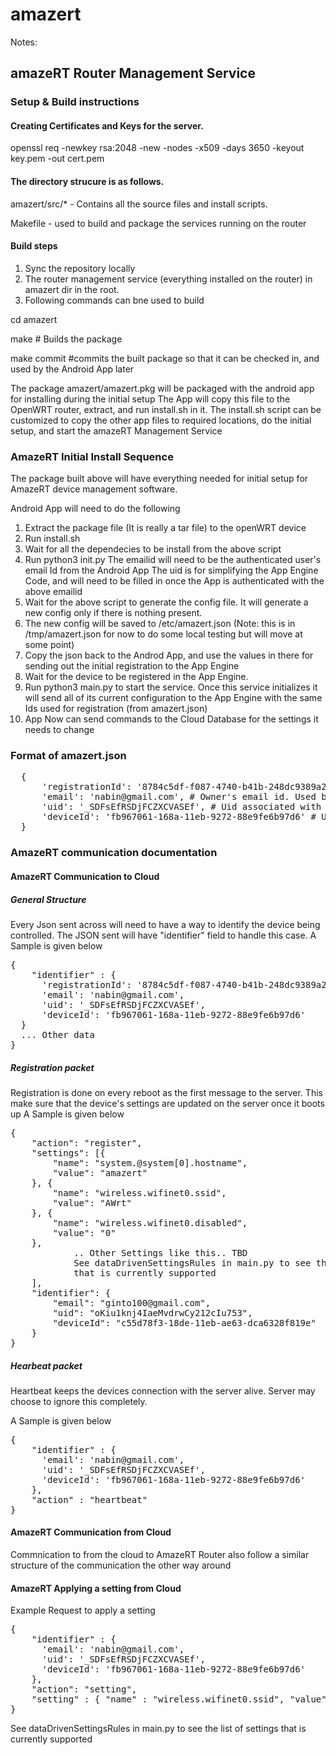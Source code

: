 # amazert 


Notes: 
## amazeRT Router Management Service
### Setup & Build instructions 
#### Creating Certificates and Keys for the server. 
openssl req -newkey rsa:2048 -new -nodes -x509 -days 3650 -keyout key.pem -out cert.pem

#### The directory strucure is as follows.
amazert/src/* - Contains all the source files and install scripts. 

Makefile - used to build and package the services running on the router

#### Build steps

1. Sync the repository locally 
2. The router management service (everything installed on the router) in amazert dir in the root. 
3. Following commands can bne used to build 

cd amazert

make # Builds the package

make commit #commits the built package so that it can be checked in, and used by the Android App later

The package amazert/amazert.pkg will be packaged with the android app for installing during the initial setup
The App will copy this file to the OpenWRT router, extract, and run install.sh in it. The install.sh script can be customized to copy the other app files to required locations, do the initial setup, and start the amazeRT Management Service


### AmazeRT Initial Install Sequence
The package built above will have everything needed for initial setup for AmazeRT device management software.

Android App will need to do the following
1. Extract the package file (It is really a tar file) to the openWRT device
2. Run install.sh
3. Wait for all the dependecies to be install from the above script
4. Run python3 init.py <emailId> <uid>
    The emailid will need to be the authenticated user's email Id from the Android App
    The uid is for simplifying the App Engine Code, and will need to be filled in once the App is authenticated with the above emailid
5. Wait for the above script to generate the config file. It will generate a new config only if there is nothing present.
6. The new config will be saved to /etc/amazert.json (Note: this is in /tmp/amazert.json for now to do some local testing but will move at some point)
7. Copy the json back to the Androd App, and use the values in there for sending out the initial registration to the App Engine
8. Wait for the device to be registered in the App Engine.
9. Run python3 main.py to start the service. Once this service initializes it will send all of its current configuration to the App Engine with the same Ids used for registration (from amazert.json)
10. App Now can send commands to the Cloud Database for the settings it needs to change

### Format of amazert.json
<pre>
  {
      'registrationId': '8784c5df-f087-4740-b41b-248dc9389a2f',  # Id unique to this registration. This is kind of a secret password to be used. This may be used in future to encrypt secure data so that it is not visible for the AmazeRT App Engine. This value is shared with the AmazeRT Android App during initial setup
      'email': 'nabin@gmail.com', # Owner's email id. Used by App Engine to find the device and to validate Android App's authentication state
      'uid': '_SDFsEfRSDjFCZXCVASEf', # Uid associated with this email, used for simplificaiton of database access at the server
      'deviceId': 'fb967061-168a-11eb-9272-88e9fe6b97d6' # Unique, secret Id for the device. All communication jsons will have this uuid as part of the json
  }
</pre>

### AmazeRT communication documentation
#### AmazeRT Communication to Cloud
##### General Structure
Every Json sent across will need to have a way to identify the device being controlled. 
The JSON sent will have "identifier" field to handle this case. 
A Sample is given below
<pre>
{
    "identifier" : {
      'registrationId': '8784c5df-f087-4740-b41b-248dc9389a2f', 
      'email': 'nabin@gmail.com', 
      'uid': '_SDFsEfRSDjFCZXCVASEf',
      'deviceId': 'fb967061-168a-11eb-9272-88e9fe6b97d6'
  }
  ... Other data
}
</pre>
##### Registration packet
Registration is done on every reboot as the first message to the server.
This make sure that the device's settings are updated on the server once it boots up
A Sample is given below
<pre>
{
    "action": "register",
    "settings": [{
        "name": "system.@system[0].hostname",
        "value": "amazert"
    }, {
        "name": "wireless.wifinet0.ssid",
        "value": "AWrt"
    }, {
        "name": "wireless.wifinet0.disabled",
        "value": "0"
    }, 
            .. Other Settings like this.. TBD 
            See dataDrivenSettingsRules in main.py to see the list of settings 
            that is currently supported
    ],
    "identifier": {
        "email": "ginto100@gmail.com",
        "uid": "oKiu1knj4IaeMvdrwCy212cIu753",
        "deviceId": "c55d78f3-18de-11eb-ae63-dca6328f819e"
    }
}
</pre>
##### Hearbeat packet
Heartbeat keeps the devices connection with the server alive.
Server may choose to ignore this completely. 

A Sample is given below
<pre>
{
    "identifier" : {
      'email': 'nabin@gmail.com', 
      'uid': '_SDFsEfRSDjFCZXCVASEf',
      'deviceId': 'fb967061-168a-11eb-9272-88e9fe6b97d6'
    },
    "action" : "heartbeat"
}
</pre>

#### AmazeRT Communication from Cloud
Commnication to from the cloud to AmazeRT Router also follow a similar structure of the communication the other way around

#### AmazeRT Applying a setting from Cloud
Example Request to apply a setting
<pre>
{
    "identifier" : {
      'email': 'nabin@gmail.com', 
      'uid': '_SDFsEfRSDjFCZXCVASEf',
      'deviceId': 'fb967061-168a-11eb-9272-88e9fe6b97d6'
    },
    "action": "setting",
    "setting" : { "name" : "wireless.wifinet0.ssid", "value" : "PiWRT" }
}
</pre>

See dataDrivenSettingsRules in main.py to see the list of settings 
that is currently supported
